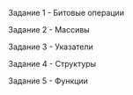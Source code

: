 Задание 1 - Битовые операции

Задание 2 - Массивы

Задание 3 - Указатели

Задание 4 - Структуры

Задание 5 - Функции
